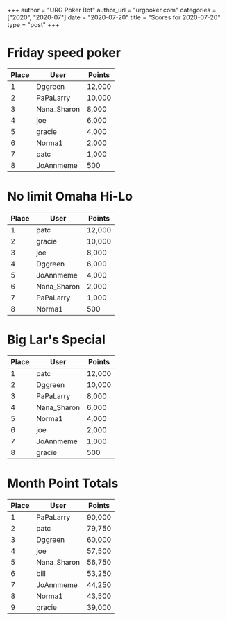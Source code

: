 +++
author = "URG Poker Bot"
author_url = "urgpoker.com"
categories = ["2020", "2020-07"]
date = "2020-07-20"
title = "Scores for 2020-07-20"
type = "post"
+++
# Friday speed poker

| Place | User | Points |
|-------|------|--------|
| 1 | Dggreen | 12,000 |
| 2 | PaPaLarry | 10,000 |
| 3 | Nana_Sharon | 8,000 |
| 4 | joe | 6,000 |
| 5 | gracie | 4,000 |
| 6 | Norma1 | 2,000 |
| 7 | patc | 1,000 |
| 8 | JoAnnmeme | 500 |

# No limit Omaha Hi-Lo

| Place | User | Points |
|-------|------|--------|
| 1 | patc | 12,000 |
| 2 | gracie | 10,000 |
| 3 | joe | 8,000 |
| 4 | Dggreen | 6,000 |
| 5 | JoAnnmeme | 4,000 |
| 6 | Nana_Sharon | 2,000 |
| 7 | PaPaLarry | 1,000 |
| 8 | Norma1 | 500 |

# Big Lar's Special

| Place | User | Points |
|-------|------|--------|
| 1 | patc | 12,000 |
| 2 | Dggreen | 10,000 |
| 3 | PaPaLarry | 8,000 |
| 4 | Nana_Sharon | 6,000 |
| 5 | Norma1 | 4,000 |
| 6 | joe | 2,000 |
| 7 | JoAnnmeme | 1,000 |
| 8 | gracie | 500 |

# Month Point Totals

| Place | User | Points |
|-------|------|--------|
| 1 | PaPaLarry | 90,000 |
| 2 | patc | 79,750 |
| 3 | Dggreen | 60,000 |
| 4 | joe | 57,500 |
| 5 | Nana_Sharon | 56,750 |
| 6 | bill | 53,250 |
| 7 | JoAnnmeme | 44,250 |
| 8 | Norma1 | 43,500 |
| 9 | gracie | 39,000 |
